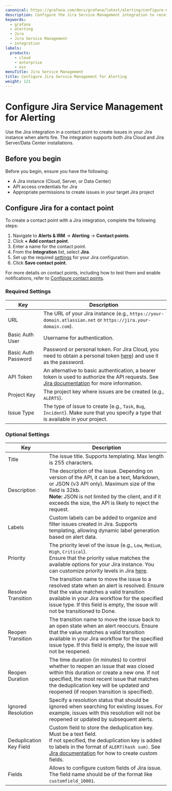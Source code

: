 ```yaml
---
canonical: https://grafana.com/docs/grafana/latest/alerting/configure-notifications/manage-contact-points/integrations/configure-jira/
description: Configure the Jira Service Management integration to receive notifications when your alerts are firing
keywords:
  - grafana
  - alerting
  - Jira
  - Jira Service Management
  - integration
labels:
  products:
    - cloud
    - enterprise
    - oss
menuTitle: Jira Service Management
title: Configure Jira Service Management for Alerting
weight: 121
---
```


# Configure Jira Service Management for Alerting

Use the Jira integration in a contact point to create issues in your Jira instance when alerts fire. The integration supports both Jira Cloud and Jira Server/Data Center installations.

## Before you begin

Before you begin, ensure you have the following:

- A Jira instance (Cloud, Server, or Data Center)
- API access credentials for Jira
- Appropriate permissions to create issues in your target Jira project

## Configure Jira for a contact point

To create a contact point with a Jira integration, complete the following steps:

1. Navigate to **Alerts & IRM** -> **Alerting** -> **Contact points**.
2. Click **+ Add contact point**.
3. Enter a name for the contact point.
4. From the **Integration** list, select **Jira**.
5. Set up the required [settings](#required-settings) for your Jira configuration.
6. Click **Save contact point**.

For more details on contact points, including how to test them and enable notifications, refer to [Configure contact points](/docs/grafana/latest/alerting/configure-notifications/manage-contact-points/).

### Required Settings

| Key | Description | 
| --- | --- |
| URL | The URL of your Jira instance (e.g., `https://your-domain.atlassian.net` or `https://jira.your-domain.com`). |
| Basic Auth User | Username for authentication. |
| Basic Auth Password | Password or personal token. For Jira Cloud, you need to obtain a personal token [here](https://id.atlassian.com/manage-profile/security/api-tokens)) and use it as the password. |
| API Token | An alternative to basic authentication, a bearer token is used to authorize the API requests. See [Jira documentation](https://confluence.atlassian.com/enterprise/using-personal-access-tokens-1026032365.html) for more information. |
| Project Key | The project key where issues are be created (e.g., `ALERTS`). |
| Issue Type | The type of issue to create (e.g., `Task`, `Bug`, `Incident`). Make sure that you specify a type that is available in your project. |

### Optional Settings
| Key | Description | 
| --- | --- |
| Title | The issue title. Supports templating. Max length is 255 characters. |
| Description | The description of the issue. Depending on version of the API, it can be a text, Markdown, or JSON (v3 API only). Maximum size of the field is 32kb.<br>**Note:** JSON is not limited by the client, and if it exceeds the size, the API is likely to reject the request. |
| Labels | Custom labels can be added to organize and filter issues created in Jira. Supports templating, allowing dynamic label generation based on alert data. |
| Priority | The priority level of the issue (e.g., `Low`, `Medium`, `High`, `Critical`). <br>Ensure that the priority value matches the available options for your Jira instance. You can customize priority levels in Jira [here](https://support.atlassian.com/jira-cloud-administration/docs/configure-priorities/). |
| Resolve Transition | The transition name to move the issue to a resolved state when an alert is resolved. Ensure that the value matches a valid transition available in your Jira workflow for the specified issue type. If this field is empty, the issue will not be transitioned to Done. |
| Reopen Transition | The transition name to move the issue back to an open state when an alert reoccurs. Ensure that the value matches a valid transition available in your Jira workflow for the specified issue type. If this field is empty, the issue will not be reopened. |
| Reopen Duration | The time duration (in minutes) to control whether to reopen an issue that was closed within this duration or create a new one. If not specified, the most recent issue that matches the deduplication key will be updated and reopened (if reopen transition is specified). |
| Ignored Resolution | Specify a resolution status that should be ignored when searching for existing issues. For example, issues with this resolution will not be reopened or updated by subsequent alerts. |
| Deduplication Key Field | Custom field to store the deduplication key. Must be a text field. <br> If not specified, the deduplication key is added to labels in the format of `ALERT(hash sum)`. See [Jira documentation](https://support.atlassian.com/jira-cloud-administration/docs/create-a-custom-field/) for how to create custom fields. |
| Fields | Allows to configure custom fields of Jira issue. The field name should be of the format like `customfield_10001`. |